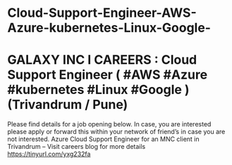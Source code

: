 # Cloud-Support-Engineer-AWS-Azure-kubernetes-Linux-Google-
# GALAXY INC I CAREERS : Cloud Support Engineer ( #AWS #Azure #kubernetes #Linux #Google ) (Trivandrum / Pune)
Please find details for a job opening below. In case, you are interested please apply or forward this within your network of friend’s in case you are not interested. Azure Cloud Support Engineer for an MNC client in Trivandrum – Visit careers blog for more details https://tinyurl.com/yxg232fa 

